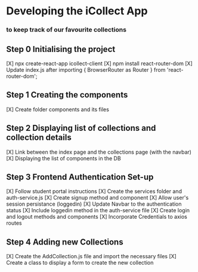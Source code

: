 # Developing the iCollect App
### to keep track of our favourite collections

## Step 0 Initialising the project

[X] npx create-react-app icollect-client
[X] npm install react-router-dom
[X] Update index.js after importing { BrowserRouter as Router } from 'react-router-dom';

## Step 1 Creating the components

[X] Create folder components and its files

## Step 2 Displaying list of collections and collection details

[X] Link between the index page and the collections page (with the navbar)
[X] Displaying the list of components in the DB

## Step 3 Frontend Authentication Set-up

[X] Follow student portal instructions
[X] Create the services folder and auth-service.js
[X] Create signup method and component
[X] Allow user's session persistance (loggedin)
[X] Update Navbar to the authentication status
[X] Include loggedin method in the auth-service file
[X] Create login and logout methods and components
[X] Incorporate Credentials to axios routes

## Step 4 Adding new Collections

[X] Create the AddCollection.js file and import the necessary files
[X] Create a class to display a form to create the new collection

